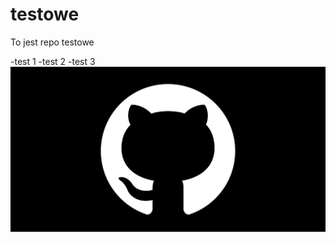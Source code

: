 # testowe
To jest repo testowe

-test 1
-test 2
-test 3
![GitHub](workfeatured-GitHub-2.png "Github logo")
